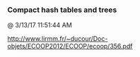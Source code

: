 ﻿

### Compact hash tables and trees
@ 3/13/17 11:51:44 AM

http://www.lirmm.fr/~ducour/Doc-objets/ECOOP2012/ECOOP/ecoop/356.pdf

